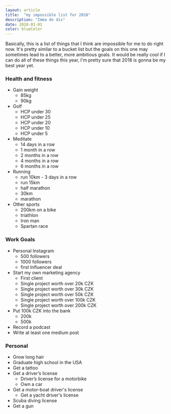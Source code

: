 ```yaml
---
layout: article
title:  "my impossible list for 2018"
description: "Imma do dis"
date: 2018-01-01
color: blueColor
---
```

Basically, this is a list of things that I think are impossible for me to do right now. It's pretty similar to a bucket list but the goals on this one may sometimes lead to a better, more ambitious goals. It would be really cool if I can do all of these things this year, I'm pretty sure that 2018 is gonna be my best year yet.


<h3>Health and fitness</h3>

* Gain weight
    * 85kg
    * 90kg
* Golf
    * HCP under 30
    * HCP under 25
    * HCP under 20
    * HCP under 10
    * HCP under 5
* Meditate
    * 14 days in a row
    * 1 month in a row
    * 2 months in a row
    * 4 months in a row
    * 6 months in a row
* Running
    * run 10km - 3 days in a row
    * run 15km
    * half marathon
    * 30km
    * marathon
* Other sports
    * 200km on a bike
    * triathlon
    * Iron man
    * Spartan race

<h3>Work Goals</h3>

* Personal Instagram
    * 500 followers
    * 1000 followers
    * first Influencer deal
* Start my own marketing agency
    * First client
    * Single project worth over 20k CZK
    * Single project worth over 30k CZK
    * Single project worth over 50k CZK
    * Single project worth over 100k CZK
    * Single project worth over 200k CZK
* Put 100k CZK into the bank
    * 200k
    * 500k
* Record a podcast
* Write at least one medium post

<h3>Personal</h3>

* Grow long hair
* Graduate high school in the USA
* Get a tattoo
* Get a driver’s license
    * Driver’s license for a motorbike
    * Own a car
* Get a motor-boat driver's license
    * Get a yacht driver's license
* Scuba diving license
* Get a gun
